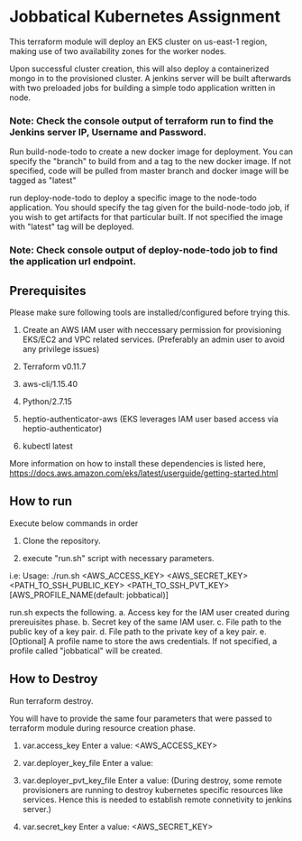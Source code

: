# Jobbatical Kubernetes Assignment
This terraform module will deploy an EKS cluster on us-east-1 region, making use of two availability zones for the worker nodes.

Upon successful cluster creation, this will also deploy a containerized mongo in to the provisioned cluster. A jenkins server will be built afterwards with two preloaded jobs for building a simple todo application written in node. 

### Note: Check the console output of terraform run to find the Jenkins server IP, Username and Password.

Run 	build-node-todo to create a new docker image for deployment. You can specify the "branch" to build from and a tag to the new docker image. If not specified, code will be pulled from master branch and docker image will be tagged as "latest"

run deploy-node-todo to deploy a specific image to the node-todo application. You should specify the tag given for the build-node-todo job, if you wish to get artifacts for that particular built. If not specified the image with "latest" tag will be deployed.

### Note: Check console output of deploy-node-todo job to find the application url endpoint.


## Prerequisites
Please make sure following tools are installed/configured before trying this.

1. Create an AWS IAM user with neccessary permission for provisioning EKS/EC2 and VPC related services. (Preferably an admin user to avoid any privilege issues)

2. Terraform v0.11.7

3. aws-cli/1.15.40 

4. Python/2.7.15

5. heptio-authenticator-aws (EKS leverages IAM user based access via heptio-authenticator)

6. kubectl latest

More information on how to install these dependencies is listed here, https://docs.aws.amazon.com/eks/latest/userguide/getting-started.html

## How to run
Execute below commands in order

1. Clone the repository.

2. execute "run.sh" script with necessary parameters.

i.e:
Usage: ./run.sh <AWS_ACCESS_KEY> <AWS_SECRET_KEY>  <PATH_TO_SSH_PUBLIC_KEY> <PATH_TO_SSH_PVT_KEY> [AWS_PROFILE_NAME(default: jobbatical)]

run.sh expects the following.
a. Access key for the IAM user created during prereuisites phase.
b. Secret key of the same IAM user.
c. File path to the public key of a key pair.
d. File path to the private key of a key pair.
e. [Optional] A profile name to store the aws credentials. If not specified, a profile called "jobbatical" will be created.

## How to Destroy
 
Run terraform destroy.

You will have to provide the same four parameters that were passed to terraform module during resource creation phase.

1. var.access_key
  Enter a value: <AWS_ACCESS_KEY>

2. var.deployer_key_file
  Enter a value: <PATH TO SSH PUBLIC KEY>

3. var.deployer_pvt_key_file
  Enter a value: <PATH TO SSH PVT KEY> (During destroy, some remote provisioners are running to destroy kubernetes specific resources like services. Hence this is needed to establish remote connetivity to jenkins server.)

4. var.secret_key
  Enter a value: <AWS_SECRET_KEY>
